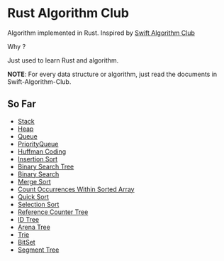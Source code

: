 # Rust Algorithm Club

Algorithm implemented in Rust. Inspired by [Swift Algorithm Club](https://github.com/raywenderlich/swift-algorithm-club)

Why ? 

Just used to learn Rust and algorithm.

**NOTE**: For every data structure or algorithm, just read the documents in Swift-Algorithm-Club.

## So Far

- [Stack](https://github.com/raywenderlich/swift-algorithm-club/blob/master/Stack/README.markdown)
- [Heap](https://github.com/raywenderlich/swift-algorithm-club/blob/master/Heap/README.markdown)
- [Queue](https://github.com/raywenderlich/swift-algorithm-club/blob/master/Queue/README.markdown)
- [PriorityQueue](https://github.com/raywenderlich/swift-algorithm-club/blob/master/Priority%20Queue/README.markdown)
- [Huffman Coding](https://github.com/raywenderlich/swift-algorithm-club/blob/master/Huffman%20Coding/README.markdown)
- [Insertion Sort](https://github.com/raywenderlich/swift-algorithm-club/blob/master/Insertion%20Sort/README.markdown)
- [Binary Search Tree](https://github.com/raywenderlich/swift-algorithm-club/blob/master/Binary%20Search%20Tree/README.markdown)
- [Binary Search](https://github.com/raywenderlich/swift-algorithm-club/tree/master/Binary%20Search)
- [Merge Sort](https://github.com/raywenderlich/swift-algorithm-club/blob/master/Merge%20Sort/README.markdown)
- [Count Occurrences Within Sorted Array](https://github.com/raywenderlich/swift-algorithm-club/tree/master/Count%20Occurrences)
- [Quick Sort](https://github.com/raywenderlich/swift-algorithm-club/tree/master/Quicksort)
- [Selection Sort](https://github.com/raywenderlich/swift-algorithm-club/tree/master/Selection%20Sort)
- [Reference Counter Tree](https://github.com/SimonSapin/rust-forest)
- [ID Tree](https://github.com/SimonSapin/rust-forest)
- [Arena Tree](https://github.com/SimonSapin/rust-forest)
- [Trie](https://github.com/raywenderlich/swift-algorithm-club/blob/master/Trie/ReadMe.md)
- [BitSet](https://github.com/raywenderlich/swift-algorithm-club/blob/master/Bit%20Set/README.markdown)
- [Segment Tree](https://github.com/raywenderlich/swift-algorithm-club/blob/master/Segment%20Tree/README.markdown)
